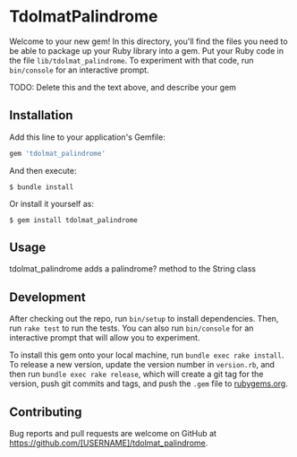 # TdolmatPalindrome

Welcome to your new gem! In this directory, you'll find the files you need to be able to package up your Ruby library into a gem. Put your Ruby code in the file `lib/tdolmat_palindrome`. To experiment with that code, run `bin/console` for an interactive prompt.

TODO: Delete this and the text above, and describe your gem

## Installation

Add this line to your application's Gemfile:

```ruby
gem 'tdolmat_palindrome'
```

And then execute:

    $ bundle install

Or install it yourself as:

    $ gem install tdolmat_palindrome

## Usage

tdolmat_palindrome adds a palindrome? method to the String class

## Development

After checking out the repo, run `bin/setup` to install dependencies. Then, run `rake test` to run the tests. You can also run `bin/console` for an interactive prompt that will allow you to experiment.

To install this gem onto your local machine, run `bundle exec rake install`. To release a new version, update the version number in `version.rb`, and then run `bundle exec rake release`, which will create a git tag for the version, push git commits and tags, and push the `.gem` file to [rubygems.org](https://rubygems.org).

## Contributing

Bug reports and pull requests are welcome on GitHub at https://github.com/[USERNAME]/tdolmat_palindrome.

